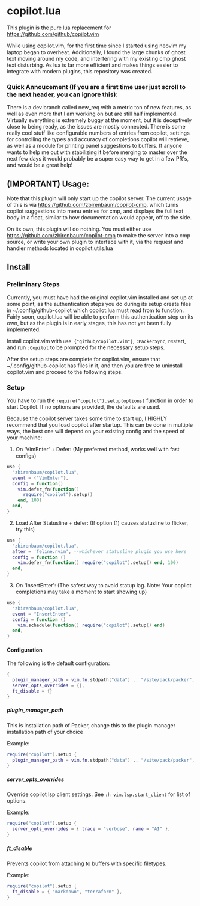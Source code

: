 # copilot.lua

This plugin is the pure lua replacement for https://github.com/github/copilot.vim

While using copilot.vim, for the first time since I started using neovim my laptop began to overheat. Additionally, I found the large chunks of ghost text moving around my code, and interfering with my existing cmp ghost text disturbing. As lua is far more efficient and makes things easier to integrate with modern plugins, this repository was created.

### Quick Annoucement (If you are a first time user just scroll to the next header, you can ignore this):
There is a dev branch called new_req with a metric ton of new features, as well as even more that I am working on but are still half implemented.
Virtually everything is extremely buggy at the moment, but it is deceptively close to being ready, as the issues are mostly connected. There is some really cool stuff like configurable numbers of entries from copilot, settings for controlling the types and accuracy of completions copilot will retrieve, as well as a module for printing panel suggestions to buffers. If anyone wants to help me out with stabilizing it before merging to master over the next few days it would probably be a super easy way to get in a few PR's, and would be a great help!

## (IMPORTANT) Usage:

Note that this plugin will only start up the copilot server. The current usage of this is via https://github.com/zbirenbaum/copilot-cmp, which turns copilot suggestions into menu entries for cmp, and displays the full text body in a float, similar to how documentation would appear, off to the side.

On its own, this plugin will do nothing. You must either use https://github.com/zbirenbaum/copilot-cmp to make the server into a cmp source, or write your own plugin to interface with it, via the request and handler methods located in copilot.utils.lua

## Install

### Preliminary Steps

Currently, you must have had the original copilot.vim installed and set up at some point, as the authentication steps you do during its setup create files in ~/.config/github-copilot which copilot.lua must read from to function. Fairly soon, copilot.lua will be able to perform this authentication step on its own, but as the plugin is in early stages, this has not yet been fully implemented.

Install copilot.vim with `use {"github/copilot.vim"}`, `:PackerSync`, restart, and run `:Copilot` to be prompted for the necessary setup steps.

After the setup steps are complete for copilot.vim, ensure that ~/.config/github-copilot has files in it, and then you are free to uninstall copilot.vim and proceed to the following steps.

### Setup

You have to run the `require("copilot").setup(options)` function in order to start Copilot. If no options are provided, the defaults are used.

Because the copilot server takes some time to start up, I HIGHLY recommend that you load copilot after startup. This can be done in multiple ways, the best one will depend on your existing config and the speed of your machine:

1. On 'VimEnter' + Defer: (My preferred method, works well with fast configs)
```lua
use {
  "zbirenbaum/copilot.lua",
  event = {"VimEnter"},
  config = function()
    vim.defer_fn(function()
      require("copilot").setup()
    end, 100)
  end,
}
```
2. Load After Statusline + defer: (If option (1) causes statusline to flicker, try this)
```lua
use {
  "zbirenbaum/copilot.lua",
  after = 'feline.nvim', --whichever statusline plugin you use here
  config = function ()
    vim.defer_fn(function() require("copilot").setup() end, 100)
  end,
}
```
3. On 'InsertEnter': (The safest way to avoid statup lag. Note: Your copilot completions may take a moment to start showing up)

```lua
use {
  "zbirenbaum/copilot.lua",
  event = "InsertEnter",
  config = function ()
    vim.schedule(function() require("copilot").setup() end)
  end,
}
```


#### Configuration

The following is the default configuration:

```lua
{
  plugin_manager_path = vim.fn.stdpath("data") .. "/site/pack/packer", 
  server_opts_overrides = {},
  ft_disable = {}
}
```

##### plugin_manager_path

This is installation path of Packer, change this to the plugin manager installation path of your choice

Example:

```lua
require("copilot").setup {
  plugin_manager_path = vim.fn.stdpath("data") .. "/site/pack/packer", 
}
```

##### server_opts_overrides

Override copilot lsp client settings. See `:h vim.lsp.start_client` for list of options.

Example:

```lua
require("copilot").setup {
  server_opts_overrides = { trace = "verbose", name = "AI" },
}
```

##### ft_disable

Prevents copilot from attaching to buffers with specific filetypes.

Example:

```lua
require("copilot").setup {
  ft_disable = { "markdown", "terraform" },
}
```
